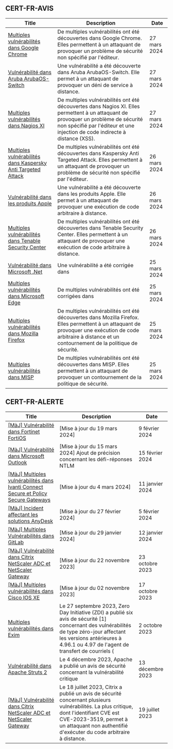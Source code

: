 
## CERT-FR-AVIS
|Title|Description|Date|
|---|---|---|
| [Multiples vulnérabilités dans Google Chrome](https://www.cert.ssi.gouv.fr/avis/CERTFR-2024-AVI-0254/) | De multiples vulnérabilités ont été découvertes dans Google Chrome. Elles permettent à un attaquant de provoquer un problème de sécurité non spécifié par l'éditeur. | 27 mars 2024 |
| [Vulnérabilité dans Aruba ArubaOS-Switch](https://www.cert.ssi.gouv.fr/avis/CERTFR-2024-AVI-0253/) | Une vulnérabilité a été découverte dans Aruba ArubaOS-Switch. Elle permet à un attaquant de provoquer un déni de service à distance. | 27 mars 2024 |
| [Multiples vulnérabilités dans Nagios XI](https://www.cert.ssi.gouv.fr/avis/CERTFR-2024-AVI-0252/) | De multiples vulnérabilités ont été découvertes dans Nagios XI. Elles permettent à un attaquant de provoquer un problème de sécurité non spécifié par l'éditeur et une injection de code indirecte à distance (XSS). | 27 mars 2024 |
| [Multiples vulnérabilités dans Kaspersky Anti Targeted Attack](https://www.cert.ssi.gouv.fr/avis/CERTFR-2024-AVI-0251/) | De multiples vulnérabilités ont été découvertes dans Kaspersky Anti Targeted Attack. Elles permettent à un attaquant de provoquer un problème de sécurité non spécifié par l'éditeur. | 26 mars 2024 |
| [Vulnérabilité dans les produits Apple](https://www.cert.ssi.gouv.fr/avis/CERTFR-2024-AVI-0250/) | Une vulnérabilité a été découverte dans les produits Apple. Elle permet à un attaquant de provoquer une exécution de code arbitraire à distance. | 26 mars 2024 |
| [Multiples vulnérabilités dans Tenable Security Center](https://www.cert.ssi.gouv.fr/avis/CERTFR-2024-AVI-0249/) | De multiples vulnérabilités ont été découvertes dans Tenable Security Center. Elles permettent à un attaquant de provoquer une exécution de code arbitraire à distance. | 26 mars 2024 |
| [Vulnérabilité dans Microsoft .Net](https://www.cert.ssi.gouv.fr/avis/CERTFR-2024-AVI-0248/) | Une vulnérabilité a été corrigée dans  | 25 mars 2024 |
| [Multiples vulnérabilités dans Microsoft Edge](https://www.cert.ssi.gouv.fr/avis/CERTFR-2024-AVI-0247/) | De multiples vulnérabilités ont été corrigées dans  | 25 mars 2024 |
| [Multiples vulnérabilités dans Mozilla Firefox](https://www.cert.ssi.gouv.fr/avis/CERTFR-2024-AVI-0246/) | De multiples vulnérabilités ont été découvertes dans Mozilla Firefox. Elles permettent à un attaquant de provoquer une exécution de code arbitraire à distance et un contournement de la politique de sécurité. | 25 mars 2024 |
| [Multiples vulnérabilités dans MISP](https://www.cert.ssi.gouv.fr/avis/CERTFR-2024-AVI-0245/) | De multiples vulnérabilités ont été découvertes dans MISP. Elles permettent à un attaquant de provoquer un contournement de la politique de sécurité. | 25 mars 2024 |
## CERT-FR-ALERTE
|Title|Description|Date|
|---|---|---|
| [[MàJ] Vulnérabilité dans Fortinet FortiOS](https://www.cert.ssi.gouv.fr/alerte/CERTFR-2024-ALE-004/) | [Mise à jour du 19 mars 2024] | 9 février 2024 |
| [[MàJ] Vulnérabilité dans Microsoft Outlook](https://www.cert.ssi.gouv.fr/alerte/CERTFR-2024-ALE-005/) | [Mise à jour du 15 mars 2024] Ajout de précision concernant les défi-réponses NTLM | 15 février 2024 |
| [[MàJ] Multiples vulnérabilités dans Ivanti Connect Secure et Policy Secure Gateways](https://www.cert.ssi.gouv.fr/alerte/CERTFR-2024-ALE-001/) | [Mise à jour du 4 mars 2024] | 11 janvier 2024 |
| [[MàJ] Incident affectant les solutions AnyDesk](https://www.cert.ssi.gouv.fr/alerte/CERTFR-2024-ALE-003/) | [Mise à jour du 27 février 2024]  | 5 février 2024 |
| [[MàJ] Multiples Vulnérabilités dans GitLab](https://www.cert.ssi.gouv.fr/alerte/CERTFR-2024-ALE-002/) | [Mise à jour du 29 janvier 2024]  | 12 janvier 2024 |
| [[MàJ] Vulnérabilité dans Citrix NetScaler ADC et NetScaler Gateway](https://www.cert.ssi.gouv.fr/alerte/CERTFR-2023-ALE-012/) | [Mise à jour du 22 novembre 2023] | 23 octobre 2023 |
| [[MàJ] Multiples vulnérabilités dans Cisco IOS XE](https://www.cert.ssi.gouv.fr/alerte/CERTFR-2023-ALE-011/) | [Mise à jour du 02 novembre 2023] | 17 octobre 2023 |
| [Multiples vulnérabilités dans Exim](https://www.cert.ssi.gouv.fr/alerte/CERTFR-2023-ALE-010/) | Le 27 septembre 2023, Zero Day Initiative (ZDI) a publié six avis de sécurité [1] concernant des vulnérabilités de type zéro-jour affectant les versions antérieures à 4.96.1 ou 4.97 de l'agent de transfert de courriels ( | 2 octobre 2023 |
| [Vulnérabilité dans Apache Struts 2](https://www.cert.ssi.gouv.fr/alerte/CERTFR-2023-ALE-013/) | Le 4 décembre 2023, Apache a publié un avis de sécurité concernant la vulnérabilité critique  | 13 décembre 2023 |
| [[MàJ] Vulnérabilité dans Citrix NetScaler ADC et NetScaler Gateway](https://www.cert.ssi.gouv.fr/alerte/CERTFR-2023-ALE-008/) | Le 18 juillet 2023, Citrix a publié un avis de sécurité concernant plusieurs vulnérabilités. La plus critique, dont l'identifiant CVE est CVE-2023-3519, permet à un attaquant non authentifié d'exécuter du code arbitraire à distance. | 19 juillet 2023 |
